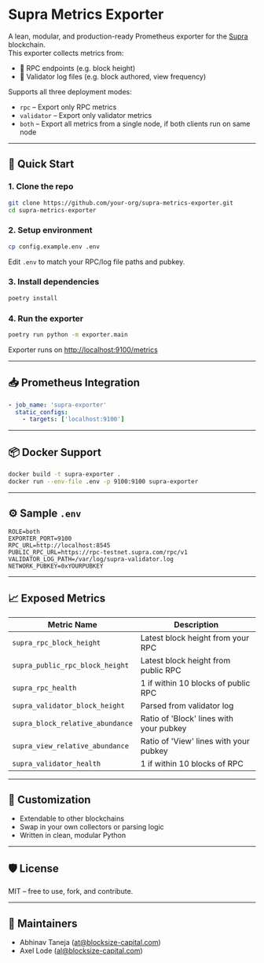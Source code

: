 # Supra Metrics Exporter

A lean, modular, and production-ready Prometheus exporter for the [Supra](https://supra.com/) blockchain.  
This exporter collects metrics from:

- 📡 RPC endpoints (e.g. block height)
- 📜 Validator log files (e.g. block authored, view frequency)

Supports all three deployment modes:
- `rpc` – Export only RPC metrics
- `validator` – Export only validator metrics
- `both` – Export all metrics from a single node, if both clients run on same node

---

## 🚀 Quick Start

### 1. Clone the repo

```bash
git clone https://github.com/your-org/supra-metrics-exporter.git
cd supra-metrics-exporter
```

### 2. Setup environment

```bash
cp config.example.env .env
```

Edit `.env` to match your RPC/log file paths and pubkey.

### 3. Install dependencies

```bash
poetry install
```

### 4. Run the exporter

```bash
poetry run python -m exporter.main
```

Exporter runs on [http://localhost:9100/metrics](http://localhost:9100/metrics)

---

## 📥 Prometheus Integration

```yaml
- job_name: 'supra-exporter'
  static_configs:
    - targets: ['localhost:9100']
```

---

## 📦 Docker Support

```bash
docker build -t supra-exporter .
docker run --env-file .env -p 9100:9100 supra-exporter
```

---

## ⚙️ Sample `.env`

```dotenv
ROLE=both
EXPORTER_PORT=9100
RPC_URL=http://localhost:8545
PUBLIC_RPC_URL=https://rpc-testnet.supra.com/rpc/v1
VALIDATOR_LOG_PATH=/var/log/supra-validator.log
NETWORK_PUBKEY=0xYOURPUBKEY
```

---

## 📈 Exposed Metrics

| Metric Name                      | Description                               |
|----------------------------------|-------------------------------------------|
| `supra_rpc_block_height`         | Latest block height from your RPC        |
| `supra_public_rpc_block_height` | Latest block height from public RPC      |
| `supra_rpc_health`              | 1 if within 10 blocks of public RPC      |
| `supra_validator_block_height`  | Parsed from validator log                |
| `supra_block_relative_abundance`| Ratio of 'Block' lines with your pubkey  |
| `supra_view_relative_abundance` | Ratio of 'View' lines with your pubkey   |
| `supra_validator_health`        | 1 if within 10 blocks of RPC             |

---

## 🔧 Customization

- Extendable to other blockchains
- Swap in your own collectors or parsing logic
- Written in clean, modular Python

---

## 🛡️ License

MIT – free to use, fork, and contribute.

---

## 👥 Maintainers

- Abhinav Taneja ([at@blocksize-capital.com](mailto:at@blocksize-capital.com))
- Axel Lode ([al@blocksize-capital.com](mailto:al@blocksize-capital.com))
